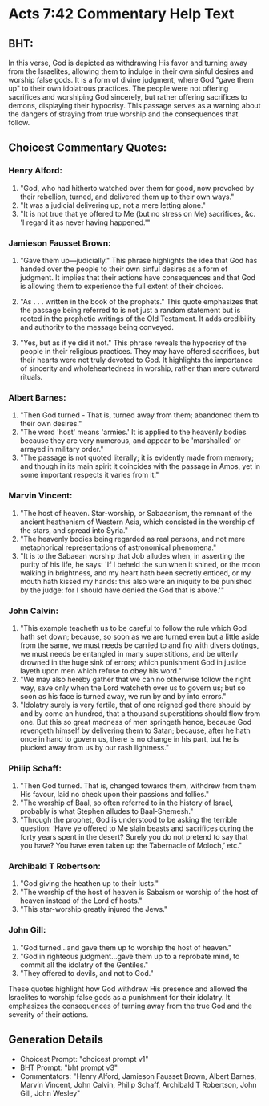 # Acts 7:42 Commentary Help Text

## BHT:
In this verse, God is depicted as withdrawing His favor and turning away from the Israelites, allowing them to indulge in their own sinful desires and worship false gods. It is a form of divine judgment, where God "gave them up" to their own idolatrous practices. The people were not offering sacrifices and worshiping God sincerely, but rather offering sacrifices to demons, displaying their hypocrisy. This passage serves as a warning about the dangers of straying from true worship and the consequences that follow.

## Choicest Commentary Quotes:
### Henry Alford:
1. "God, who had hitherto watched over them for good, now provoked by their rebellion, turned, and delivered them up to their own ways." 
2. "It was a judicial delivering up, not a mere letting alone."
3. "It is not true that ye offered to Me (but no stress on Me) sacrifices, &c. 'I regard it as never having happened.'"

### Jamieson Fausset Brown:
1. "Gave them up—judicially." This phrase highlights the idea that God has handed over the people to their own sinful desires as a form of judgment. It implies that their actions have consequences and that God is allowing them to experience the full extent of their choices.

2. "As . . . written in the book of the prophets." This quote emphasizes that the passage being referred to is not just a random statement but is rooted in the prophetic writings of the Old Testament. It adds credibility and authority to the message being conveyed.

3. "Yes, but as if ye did it not." This phrase reveals the hypocrisy of the people in their religious practices. They may have offered sacrifices, but their hearts were not truly devoted to God. It highlights the importance of sincerity and wholeheartedness in worship, rather than mere outward rituals.

### Albert Barnes:
1. "Then God turned - That is, turned away from them; abandoned them to their own desires."
2. "The word 'host' means 'armies.' It is applied to the heavenly bodies because they are very numerous, and appear to be 'marshalled' or arrayed in military order."
3. "The passage is not quoted literally; it is evidently made from memory; and though in its main spirit it coincides with the passage in Amos, yet in some important respects it varies from it."

### Marvin Vincent:
1. "The host of heaven. Star-worship, or Sabaeanism, the remnant of the ancient heathenism of Western Asia, which consisted in the worship of the stars, and spread into Syria."
2. "The heavenly bodies being regarded as real persons, and not mere metaphorical representations of astronomical phenomena."
3. "It is to the Sabaean worship that Job alludes when, in asserting the purity of his life, he says: 'If I beheld the sun when it shined, or the moon walking in brightness, and my heart hath been secretly enticed, or my mouth hath kissed my hands: this also were an iniquity to be punished by the judge: for I should have denied the God that is above.'"

### John Calvin:
1. "This example teacheth us to be careful to follow the rule which God hath set down; because, so soon as we are turned even but a little aside from the same, we must needs be carried to and fro with divers dotings, we must needs be entangled in many superstitions, and be utterly drowned in the huge sink of errors; which punishment God in justice layeth upon men which refuse to obey his word."
2. "We may also hereby gather that we can no otherwise follow the right way, save only when the Lord watcheth over us to govern us; but so soon as his face is turned away, we run by and by into errors."
3. "Idolatry surely is very fertile, that of one reigned god there should by and by come an hundred, that a thousand superstitions should flow from one. But this so great madness of men springeth hence, because God revengeth himself by delivering them to Satan; because, after he hath once in hand to govern us, there is no change in his part, but he is plucked away from us by our rash lightness."

### Philip Schaff:
1. "Then God turned. That is, changed towards them, withdrew from them His favour, laid no check upon their passions and follies."
2. "The worship of Baal, so often referred to in the history of Israel, probably is what Stephen alludes to Baal-Shemesh."
3. "Through the prophet, God is understood to be asking the terrible question: ‘Have ye offered to Me slain beasts and sacrifices during the forty years spent in the desert? Surely you do not pretend to say that you have? You have even taken up the Tabernacle of Moloch,’ etc."

### Archibald T Robertson:
1. "God giving the heathen up to their lusts." 
2. "The worship of the host of heaven is Sabaism or worship of the host of heaven instead of the Lord of hosts."
3. "This star-worship greatly injured the Jews."

### John Gill:
1. "God turned...and gave them up to worship the host of heaven." 
2. "God in righteous judgment...gave them up to a reprobate mind, to commit all the idolatry of the Gentiles."
3. "They offered to devils, and not to God."

These quotes highlight how God withdrew His presence and allowed the Israelites to worship false gods as a punishment for their idolatry. It emphasizes the consequences of turning away from the true God and the severity of their actions.


## Generation Details
- Choicest Prompt: "choicest prompt v1"
- BHT Prompt: "bht prompt v3"
- Commentators: "Henry Alford, Jamieson Fausset Brown, Albert Barnes, Marvin Vincent, John Calvin, Philip Schaff, Archibald T Robertson, John Gill, John Wesley"
